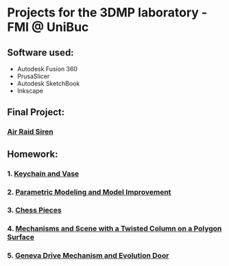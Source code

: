 # Projects for the 3DMP laboratory - FMI @ UniBuc

## Software used:

- Autodesk Fusion 360
- PrusaSlicer
- Autodesk SketchBook
- Inkscape

## Final Project:

### [Air Raid Siren](https://github.com/DanNimara/3DMP/tree/master/Final%20Project)

## Homework:

### 1. [Keychain and Vase](https://github.com/DanNimara/3DMP/tree/master/Homework1)
### 2. [Parametric Modeling and Model Improvement](https://github.com/DanNimara/3DMP/tree/master/Homework2)
### 3. [Chess Pieces](https://github.com/DanNimara/3DMP/tree/master/Homework3)
### 4. [Mechanisms and Scene with a Twisted Column on a Polygon Surface](https://github.com/DanNimara/3DMP/tree/master/Homework4)
### 5. [Geneva Drive Mechanism and Evolution Door](https://github.com/DanNimara/3DMP/tree/master/Homework5)
